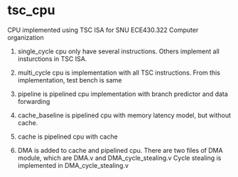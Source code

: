# tsc_cpu

CPU implemented using TSC ISA for SNU ECE430.322 Computer organization

1. single_cycle cpu only have several instructions.
   Others implement all insturctions in TSC ISA.

2. multi_cycle cpu is implementation with all TSC instructions. From this implementation, test bench is same

3. pipeline is pipelined cpu implementation with branch predictor and data forwarding

4. cache_baseline is pipelined cpu with memory latency model, but without cache.

5. cache is pipelined cpu with cache

6. DMA is added to cache and pipelined cpu.
   There are two files of DMA module, which are DMA.v and DMA_cycle_stealing.v
   Cycle stealing is implemented in DMA_cycle_stealing.v
